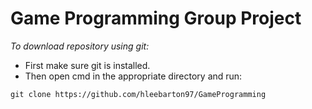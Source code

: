 # Game Programming Group Project #

*To download repository using git:*
 - First make sure git is installed.
 - Then open cmd in the appropriate directory and run:
 ```git
 git clone https://github.com/hleebarton97/GameProgramming
 ```
